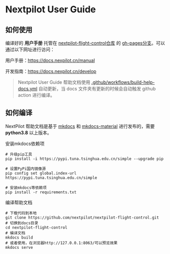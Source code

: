 # Nextpilot User Guide

## 如何使用

编译好的 **用户手册** 托管在 [nextpilot-flight-control仓库](https://github.com/nextpilot/nextpilot-flight-control/) 的 [gh-pages分支](https://github.com/nextpilot/nextpilot-flight-control/tree/gh-pages)。可以通过以下网址进行访问：

用户手册：<https://docs.nexpilot.cn/manual>

开发指南：<https://docs.nexpilot.cn/develop>

> Nextpilot User Guide 帮助文档使用 [.github/workflows/build-help-docs.yml](https://github.com/nextpilot/nextpilot-flight-control/blob/main/.github/workflows/build-help-docs.yml) 自动更新，当 docs 文件夹有更新的时候会自动触发 github action 进行编译。

## 如何编译

NextPilot 帮助文档是基于 [mkdocs](https://www.mkdocs.org/) 和 [mkdocs-material](https://squidfunk.github.io/mkdocs-material/) 进行发布的，需要 **python3.8** 以上版本。

安装mkdocs依赖项

```shell
# 升级pip工具
pip install -i https://pypi.tuna.tsinghua.edu.cn/simple --upgrade pip

# 设置PyPi国内镜像源
pip config set global.index-url https://pypi.tuna.tsinghua.edu.cn/simple

# 安装mkdocs等依赖项
pip install -r requirements.txt
```

编译帮助文档

```shell
# 下载代码到本地
git clone https://github.com/nextpilot/nextpilot-flight-control.git
# 切换到docs目录
cd nextpilot-flight-control
# 编译文档
mkdocs build
# 或者使用，在浏览器http://127.0.0.1:8063/可以预览效果
mkdocs serve
```
